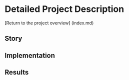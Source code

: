 # Detailed Project Description
[Return to the project overview] (index.md)
## Story
## Implementation
## Results
